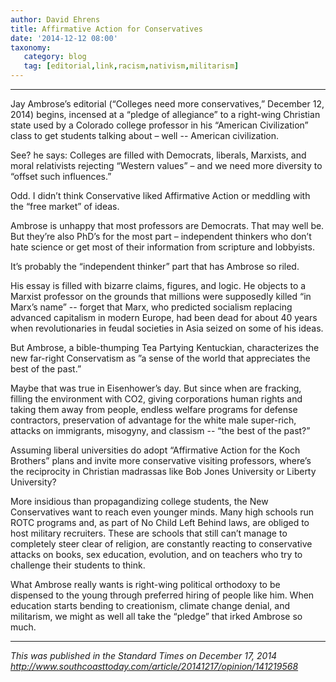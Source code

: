 ```yaml
---
author: David Ehrens
title: Affirmative Action for Conservatives
date: '2014-12-12 08:00'
taxonomy:
   category: blog
   tag: [editorial,link,racism,nativism,militarism]
---
```

---

Jay Ambrose’s editorial (“Colleges need more conservatives,” December 12, 2014) begins, incensed at a “pledge of allegiance” to a right-wing Christian state used by a Colorado college professor in his “American Civilization” class to get students talking about – well -- American civilization.

See? he says: Colleges are filled with Democrats, liberals, Marxists, and moral relativists rejecting “Western values” – and we need more diversity to “offset such influences.”

Odd. I didn’t think Conservative liked Affirmative Action or meddling with the “free market” of ideas.

Ambrose is unhappy that most professors are Democrats. That may well be. But they’re also PhD’s for the most part – independent thinkers who don’t hate science or get most of their information from scripture and lobbyists.

It’s probably the “independent thinker” part that has Ambrose so riled.

His essay is filled with bizarre claims, figures, and logic. He objects to a Marxist professor on the grounds that millions were supposedly killed “in Marx’s name” -- forget that Marx, who predicted socialism replacing advanced capitalism in modern Europe, had been dead for about 40 years when revolutionaries in feudal societies in Asia seized on some of his ideas.

But Ambrose, a bible-thumping Tea Partying Kentuckian, characterizes the new far-right Conservatism as ”a sense of the world that appreciates the best of the past.”

Maybe that was true in Eisenhower’s day. But since when are fracking, filling the environment with CO2, giving corporations human rights and taking them away from people, endless welfare programs for defense contractors, preservation of advantage for the white male super-rich, attacks on immigrants, misogyny, and classism -- “the best of the past?”

Assuming liberal universities do adopt “Affirmative Action for the Koch Brothers” plans and invite more conservative visiting professors, where’s the reciprocity in Christian madrassas like Bob Jones University or Liberty University?

More insidious than propagandizing college students, the New Conservatives want to reach even younger minds. Many high schools run ROTC programs and, as part of No Child Left Behind laws, are obliged to host military recruiters. These are schools that still can’t manage to completely steer clear of religion, are constantly reacting to conservative attacks on books, sex education, evolution, and on teachers who try to challenge their students to think.

What Ambrose really wants is right-wing political orthodoxy to be dispensed to the young through preferred hiring of people like him. When education starts bending to creationism, climate change denial, and militarism, we might as well all take the “pledge” that irked Ambrose so much.

-----

*This was published in the Standard Times on December 17, 2014*<br>
*<http://www.southcoasttoday.com/article/20141217/opinion/141219568>*

